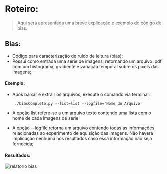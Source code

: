 # Roteiro:
> Aqui será apresentada uma breve explicação e exemplo do código de bias.

## Bias:
  - Código para caracterização do ruído de leitura (bias);
  - Possui como entrada uma série de imagens, retornando um arquivo .pdf com um histograma,
gradiente e variação temporal sobre os pixels das imagens;

#### Exemplo:
  - Após baixar e extrair os arquivos, execute o comando via terminal:
  
         ./biasCompleto.py --list=list --logfile='Nome do Arquivo'
      
  - A opção list refere-se a um arquivo texto contendo uma lista com o nome de cada imagens de série
  - A opção --logfile retorna um arquivo contendo todas as informações relacionadas ao experimento 
de aquisição das imagens. Não haverá implicação nenhuma nos resultados caso essa informação não seja fornecida;

#### Resultados:
![relatorio bias](https://cloud.githubusercontent.com/assets/23655702/20595444/0c996ac0-b221-11e6-94e5-4e0b5d1700e8.png)


  
